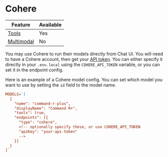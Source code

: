 # Cohere

| Feature                                        | Available |
| ---------------------------------------------- | --------- |
| [Tools](/configuration/models/tools)           | Yes       |
| [Multimodal](/configuration/models/multimodal) | No        |

You may use Cohere to run their models directly from Chat UI. You will need to have a Cohere account, then get your [API token](https://dashboard.cohere.com/api-keys). You can either specify it directly in your `.env.local` using the `COHERE_API_TOKEN` variable, or you can set it in the endpoint config.

Here is an example of a Cohere model config. You can set which model you want to use by setting the `id` field to the model name.

```ini
MODELS=`[
  {
    "name": "command-r-plus",
    "displayName": "Command R+",
    "tools": true,
    "endpoints": [{
      "type": "cohere",
      <!-- optionally specify these, or use COHERE_API_TOKEN
      "apiKey": "your-api-token"
      -->
    }]
  }
]`
```

